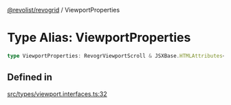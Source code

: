 [@revolist/revogrid](README.md) / ViewportProperties

# Type Alias: ViewportProperties

```ts
type ViewportProperties: RevogrViewportScroll & JSXBase.HTMLAttributes<HTMLRevogrViewportScrollElement>;
```

## Defined in

[src/types/viewport.interfaces.ts:32](https://github.com/revolist/revogrid/blob/25ca3c23eae2ed21be1e6ef1fe2d086a3aef0cb1/src/types/viewport.interfaces.ts#L32)
